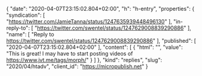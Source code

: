 {
  "date": "2020-04-07T23:15:02.804+02:00",
  "h": "h-entry",
  "properties": {
    "syndication": [
      "https://twitter.com/JamieTanna/status/1247635939448496130"
    ],
    "in-reply-to": [
      "https://twitter.com/swentel/status/1247629008839290886"
    ],
    "name": [
      "Reply to https://twitter.com/swentel/status/1247629008839290886"
    ],
    "published": [
      "2020-04-07T23:15:02.804+02:00"
    ],
    "content": [
      {
        "html": "",
        "value": "This is great! I may have to start posting videos of  https://www.jvt.me/tags/morph/"
      }
    ]
  },
  "kind": "replies",
  "slug": "2020/04/htadv",
  "client_id": "https://micropublish.net"
}
